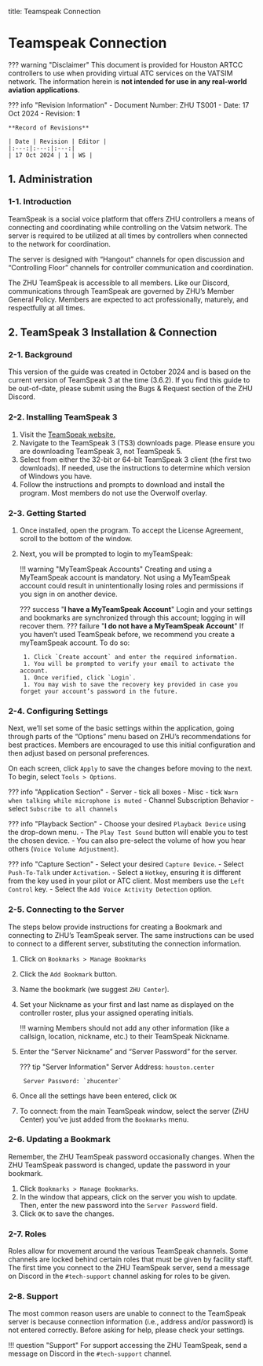 title: Teamspeak Connection
# Teamspeak Connection

??? warning "Disclaimer"
    This document is provided for Houston ARTCC controllers to use when providing virtual ATC services on the VATSIM network. The information herein is **not intended for use in any real-world aviation applications**.

??? info "Revision Information"
    - Document Number: ZHU TS001
    - Date: 17 Oct 2024
    - Revision: **1**

    **Record of Revisions**

    | Date | Revision | Editor |
    |:---:|:---:|:---:|
    | 17 Oct 2024 | 1 | WS |

## 1. Administration
### 1-1. Introduction
TeamSpeak is a social voice platform that offers ZHU controllers a means of connecting and coordinating while controlling on the Vatsim network. The server is required to be utilized at all times by controllers when connected to the network for coordination.

The server is designed with “Hangout” channels for open discussion and “Controlling Floor” channels for controller communication and coordination.

The ZHU TeamSpeak is accessible to all members. Like our Discord, communications through TeamSpeak are governed by ZHU’s Member General Policy. Members are expected to act professionally, maturely, and respectfully at all times.

## 2. TeamSpeak 3 Installation & Connection
### 2-1. Background
This version of the guide was created in October 2024 and is based on the current version of TeamSpeak 3 at the time (3.6.2). If you find this guide to be out-of-date, please submit using the Bugs & Request section of the ZHU Discord.
### 2-2. Installing TeamSpeak 3
1. Visit the [TeamSpeak website.](https://teamspeak.com/en/downloads/#ts3client)
2. Navigate to the TeamSpeak 3 (TS3) downloads page. Please ensure you are downloading TeamSpeak 3, not TeamSpeak 5.
3. Select from either the 32-bit or 64-bit TeamSpeak 3 client (the first two downloads). If needed, use the instructions to determine which version of Windows you have.
4. Follow the instructions and prompts to download and install the program. Most members do not use the Overwolf overlay.

### 2-3. Getting Started

1. Once installed, open the program. To accept the License Agreement, scroll to the bottom of the window.
1. Next, you will be prompted to login to myTeamSpeak:

    !!! warning "MyTeamSpeak Accounts"
        Creating and using a MyTeamSpeak account is mandatory. Not using a MyTeamSpeak account could result in unintentionally losing roles and permissions if you sign in on another device.

    ??? success "**I have a MyTeamSpeak Account**"
        Login and your settings and bookmarks are synchronized through this account; logging in will recover them.
    ??? failure "**I do not have a MyTeamSpeak Account**"
        If you haven’t used TeamSpeak before, we recommend you create a myTeamSpeak account. To do so:

        1. Click `Create account` and enter the required information.
        1. You will be prompted to verify your email to activate the account.
        1. Once verified, click `Login`.
        1. You may wish to save the recovery key provided in case you forget your account’s password in the future.

### 2-4. Configuring Settings
Next, we’ll set some of the basic settings within the application, going through parts of the “Options” menu based on ZHU’s recommendations for best practices. Members are encouraged to use this initial configuration and then adjust based on personal preferences.

On each screen, click `Apply` to save the changes before moving to the next. To begin, select `Tools > Options`.

??? info "Application Section"
    - Server - tick all boxes
    - Misc - tick `Warn when talking while microphone is muted`
    - Channel Subscription Behavior - select `Subscribe to all channels`

??? info "Playback Section"
    - Choose your desired `Playback Device` using the drop-down menu.
    - The `Play Test Sound` button will enable you to test the chosen device.
    - You can also pre-select the volume of how you hear others (`Voice Volume Adjustment`).

??? info "Capture Section"
    - Select your desired `Capture Device`.
    - Select `Push-To-Talk` under `Activation`.
    - Select a `Hotkey`, ensuring it is different from the key used in your pilot or ATC client. Most members use the `Left Control` key.
    - Select the `Add Voice Activity Detection` option.

### 2-5. Connecting to the Server
The steps below provide instructions for creating a Bookmark and connecting to ZHU’s TeamSpeak server. The same instructions can be used to connect to a different server, substituting the connection information.

1. Click on `Bookmarks > Manage Bookmarks`
1. Click the `Add Bookmark` button.
1. Name the bookmark (we suggest `ZHU Center`).
1. Set your Nickname as your first and last name as displayed on the controller roster, plus your assigned operating initials.

    !!! warning
        Members should not add any other information (like a callsign, location, nickname, etc.) to their TeamSpeak Nickname.

1. Enter the “Server Nickname” and “Server Password” for the server.

    ??? tip "Server Information"
        Server Address: `houston.center`
        
        Server Password: `zhucenter`

1. Once all the settings have been entered, click `OK`
1. To connect: from the main TeamSpeak window, select the server (ZHU Center) you’ve just added from the `Bookmarks` menu.

### 2-6. Updating a Bookmark
Remember, the ZHU TeamSpeak password occasionally changes. When the ZHU TeamSpeak password is changed, update the password in your bookmark.

1. Click `Bookmarks > Manage Bookmarks`.
1. In the window that appears, click on the server you wish to update. Then, enter the new password into the `Server Password` field.
1. Click `OK` to save the changes.

### 2-7. Roles
Roles allow for movement around the various TeamSpeak channels. Some channels are locked behind certain roles that must be given by facility staff. The first time you connect to the ZHU TeamSpeak server, send a message on Discord in the `#tech-support` channel asking for roles to be given.

### 2-8. Support
The most common reason users are unable to connect to the
TeamSpeak server is because connection information (i.e., address and/or password) is not entered correctly.
Before asking for help, please check your settings.

!!! question "Support"
    For support accessing the ZHU TeamSpeak, send a message on Discord in the `#tech-support` channel.
